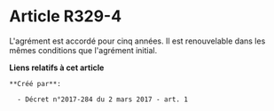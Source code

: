 # Article R329-4

L'agrément est accordé pour cinq années. Il est renouvelable dans les mêmes conditions que l'agrément initial.

**Liens relatifs à cet article**

	**Créé par**:

	  - Décret n°2017-284 du 2 mars 2017 - art. 1
